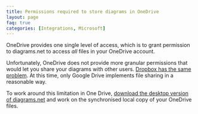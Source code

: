 ```yaml
---
title: Permissions required to store diagrams in OneDrive
layout: page
faq: true
categories: [Integrations, Microsoft]
---
```


OneDrive provides one single level of access, which is to grant permission to diagrams.net to access _all_ files in your OneDrive account.

Unfortunately, OneDrive does not provide more granular permissions that would let you share your diagrams with other users. [Dropbox has the same problem](/doc/faq/share-diagram/dropbox.html). At this time, only Google Drive implements file sharing in a reasonable way.

To work around this limitation in One Drive, [download the desktop version of diagrams.net](http://get.diagrams.net/) and work on the synchronised local copy of your OneDrive files.
